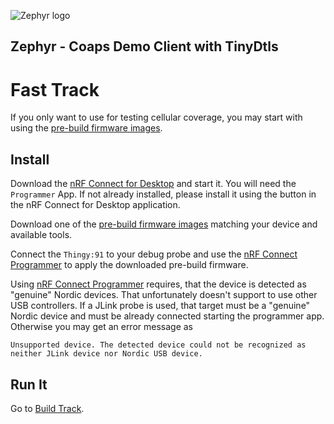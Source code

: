 ![Zephyr logo](https://github.com/zephyrproject-rtos/zephyr/raw/main/doc/_static/images/kite.png)

## Zephyr - Coaps Demo Client with TinyDtls

# Fast Track

If you only want to use for testing cellular coverage, you may start with using the [pre-build firmware images](../prebuild/). 

## Install 

Download the [nRF Connect for Desktop](https://www.nordicsemi.com/Products/Development-tools/nRF-Connect-for-desktop) and start it. You will need the `Programmer` App. If not already installed, please install it using the button in the nRF Connect for Desktop application.

Download one of the [pre-build firmware images](../prebuild/) matching your device and available tools.

Connect the `Thingy:91` to your debug probe and use the [nRF Connect Programmer](https://infocenter.nordicsemi.com/index.jsp?topic=/struct_nrftools/struct/nrftools_nrfconnect.html) to apply the downloaded pre-build firmware.

Using [nRF Connect Programmer](https://infocenter.nordicsemi.com/index.jsp?topic=/struct_nrftools/struct/nrftools_nrfconnect.html) requires, that the device is detected as "genuine" Nordic devices. That unfortunately doesn't support to use other USB controllers. If a JLink probe is used, that target must be a "genuine" Nordic device and must be already connected starting the programmer app. Otherwise you may get an error message as

    Unsupported device. The detected device could not be recognized as neither JLink device nor Nordic USB device.

## Run It

Go to [Build Track](./BUILDTRACK.md#run-it).
